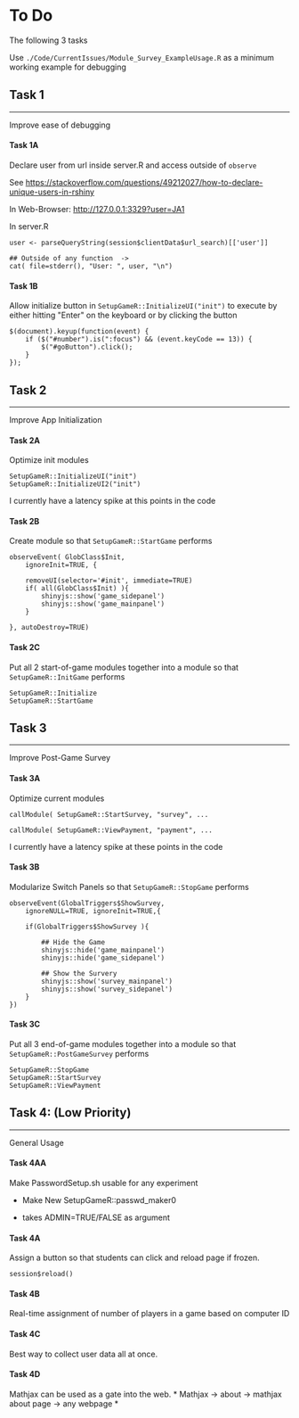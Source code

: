 # To Do
The following 3 tasks

Use `./Code/CurrentIssues/Module_Survey_ExampleUsage.R` as a minimum working example for debugging


## Task 1
---
Improve ease of debugging

#### Task 1A
Declare user from url inside server.R and access outside of `observe`

See https://stackoverflow.com/questions/49212027/how-to-declare-unique-users-in-rshiny 


In Web-Browser: http://127.0.0.1:3329?user=JA1


In server.R

    user <- parseQueryString(session$clientData$url_search)[['user']]

    ## Outside of any function  ->
    cat( file=stderr(), "User: ", user, "\n")


#### Task 1B
Allow initialize button in `SetupGameR::InitializeUI("init")` to execute by either hitting "Enter" on the keyboard or by clicking the button
 
    $(document).keyup(function(event) {
        if ($("#number").is(":focus") && (event.keyCode == 13)) {
            $("#goButton").click();
        }
    });





    
## Task 2
---
Improve App Initialization

#### Task 2A
Optimize init modules

    SetupGameR::InitializeUI("init")
    SetupGameR::InitializeUI2("init")
    
I currently have a latency spike at this points in the code

#### Task 2B

Create module so that `SetupGameR::StartGame` performs

    observeEvent( GlobClass$Init,
        ignoreInit=TRUE, {
        
        removeUI(selector='#init', immediate=TRUE)
        if( all(GlobClass$Init) ){        
            shinyjs::show('game_sidepanel')
            shinyjs::show('game_mainpanel')
        }
        
    }, autoDestroy=TRUE)



#### Task 2C

Put all 2 start-of-game modules together into a module so that `SetupGameR::InitGame` performs 

    SetupGameR::Initialize
    SetupGameR::StartGame









## Task 3
---

Improve Post-Game Survey

#### Task 3A

Optimize current modules

    callModule( SetupGameR::StartSurvey, "survey", ...
    
    callModule( SetupGameR::ViewPayment, "payment", ...


I currently have a latency spike at these points in the code
    
#### Task 3B

Modularize Switch Panels so that `SetupGameR::StopGame` performs

    observeEvent(GlobalTriggers$ShowSurvey,
        ignoreNULL=TRUE, ignoreInit=TRUE,{
     
        if(GlobalTriggers$ShowSurvey ){
            
            ## Hide the Game
            shinyjs::hide('game_mainpanel')
            shinyjs::hide('game_sidepanel')            

            ## Show the Survery
            shinyjs::show('survey_mainpanel')
            shinyjs::show('survey_sidepanel')
        }
    })


#### Task 3C

Put all 3 end-of-game modules together into a module so that `SetupGameR::PostGameSurvey` performs 

    SetupGameR::StopGame
    SetupGameR::StartSurvey
    SetupGameR::ViewPayment






## Task 4: (Low Priority)
---

General Usage

#### Task 4AA

Make PasswordSetup.sh usable for any experiment

 * Make New SetupGameR::passwd_maker0
  - takes ADMIN=TRUE/FALSE as argument

        
#### Task 4A

Assign a button so that students can click and reload page if frozen.

    session$reload()

    
#### Task 4B
Real-time assignment of number of players in a game based on computer ID

<!--
#### Task 4B
The login procedure user *Shiny-Server-Pro* not *Shiny Server*. 
Write a work-around for *Shiny-Server* on local version.
-->

#### Task 4C

Best way to collect user data all at once.


#### Task 4D

Mathjax can be used as a gate into the web. * Mathjax -> about -> mathjax about page -> any webpage *

